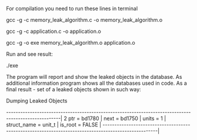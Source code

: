 For compilation you need to run these lines in terminal

gcc -g -c memory_leak_algorithm.c -o memory_leak_algorithm.o

gcc -g -c application.c -o application.o

gcc -g -o exe memory_leak_algorithm.o application.o

Run and see result:

./exe

The program will report and show the leaked objects in the database.
As additional information program shows all the databases used in code.
As a final result - set of a leaked objects shown in such way:


Dumping Leaked Objects

-----------------------------------------------------------------------------------------------------|
2   ptr = bd1780     | next = bd1750     | units = 1    | struct_name = unit_t     | is_root = FALSE |
-----------------------------------------------------------------------------------------------------|
